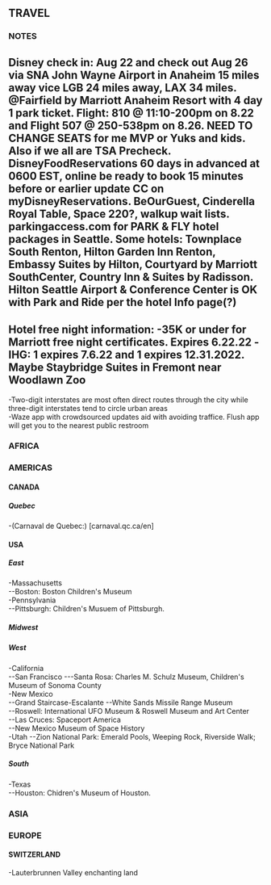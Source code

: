 ## TRAVEL  

### NOTES  
Disney check in: Aug 22 and check out Aug 26 via SNA John Wayne Airport in Anaheim 15 miles away vice LGB 24 miles away, LAX 34 miles.  @Fairfield by Marriott Anaheim Resort with 4 day 1 park ticket.  Flight: 810 @ 11:10-200pm on 8.22 and Flight 507 @ 250-538pm on 8.26.  NEED TO CHANGE SEATS for me MVP or Yuks and kids.  Also if we all are TSA Precheck. DisneyFoodReservations 60 days in advanced at 0600 EST, online be ready to book 15 minutes before or earlier update CC on myDisneyReservations.  BeOurGuest, Cinderella Royal Table, Space 220?, walkup wait lists.  parkingaccess.com for PARK & FLY hotel packages in Seattle.  Some hotels: Townplace South Renton, Hilton Garden Inn Renton, Embassy Suites by Hilton, Courtyard by Marriott SouthCenter, Country Inn & Suites by Radisson.  Hilton Seattle Airport & Conference Center is OK with Park and Ride per the hotel Info page(?)
----
Hotel free night information:
-35K or under for Marriott free night certificates.  Expires 6.22.22
-IHG: 1 expires 7.6.22 and 1 expires 12.31.2022.  Maybe Staybridge Suites in Fremont near Woodlawn Zoo
----
-Two-digit interstates are most often direct routes through the city while three-digit interstates tend to circle urban areas  
-Waze app with crowdsourced updates aid with avoiding traffice.  Flush app will get you to the nearest public restroom  


### AFRICA  

### AMERICAS  
#### CANADA  
##### Quebec  
-(Carnaval de Quebec:) [carnaval.qc.ca/en]    

#### USA  
##### East  
-Massachusetts  
--Boston: Boston Children's Museum  
-Pennsylvania  
--Pittsburgh: Children's Musuem of Pittsburgh.
##### Midwest  
##### West  
-California  
--San Francisco
---Santa Rosa: Charles M. Schulz Museum, Children's Museum of Sonoma County  
-New Mexico  
--Grand Staircase-Escalante 
--White Sands Missile Range Museum  
--Roswell: International UFO Museum & Roswell Museum and Art Center  
--Las Cruces: Spaceport America  
--New Mexico Museum of Space History  
-Utah
--Zion National Park: Emerald Pools, Weeping Rock, Riverside Walk; Bryce National Park
##### South  
-Texas  
--Houston: Chidren's Museum of Houston.

### ASIA  

### EUROPE  
#### SWITZERLAND  
-Lauterbrunnen Valley enchanting land  


